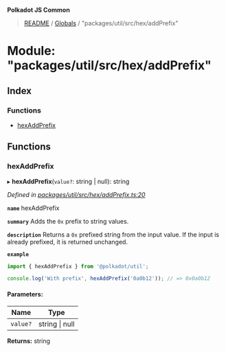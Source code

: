 **Polkadot JS Common**

> [README](../README.md) / [Globals](../globals.md) / "packages/util/src/hex/addPrefix"

# Module: "packages/util/src/hex/addPrefix"

## Index

### Functions

* [hexAddPrefix](_packages_util_src_hex_addprefix_.md#hexaddprefix)

## Functions

### hexAddPrefix

▸ **hexAddPrefix**(`value?`: string \| null): string

*Defined in [packages/util/src/hex/addPrefix.ts:20](https://github.com/polkadot-js/common/blob/13ae8665/packages/util/src/hex/addPrefix.ts#L20)*

**`name`** hexAddPrefix

**`summary`** Adds the `0x` prefix to string values.

**`description`** 
Returns a `0x` prefixed string from the input value. If the input is already prefixed, it is returned unchanged.

**`example`** 
<BR>

```javascript
import { hexAddPrefix } from '@polkadot/util';

console.log('With prefix', hexAddPrefix('0a0b12')); // => 0x0a0b12
```

#### Parameters:

Name | Type |
------ | ------ |
`value?` | string \| null |

**Returns:** string

